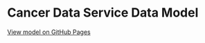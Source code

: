 Cancer Data Service Data Model
==============================

[View model on GitHub Pages](https://cbiit.github.io/cds-model)

